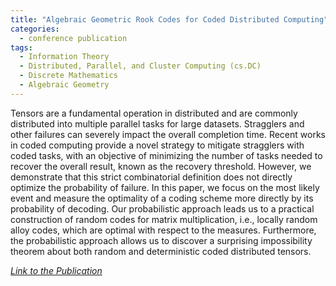 ```yaml
---
title: "Algebraic Geometric Rook Codes for Coded Distributed Computing"
categories:
  - conference publication
tags:
  - Information Theory 
  - Distributed, Parallel, and Cluster Computing (cs.DC) 
  - Discrete Mathematics 
  - Algebraic Geometry
---
```


Tensors are a fundamental operation in distributed and are commonly distributed into multiple parallel tasks for large datasets. Stragglers and other failures can severely impact the overall completion time. Recent works in coded computing provide a novel strategy to mitigate stragglers with coded tasks, with an objective of minimizing the number of tasks needed to recover the overall result, known as the recovery threshold. However, we demonstrate that this strict combinatorial definition does not directly optimize the probability of failure. In this paper, we focus on the most likely event and measure the optimality of a coding scheme more directly by its probability of decoding. Our probabilistic approach leads us to a practical construction of random codes for matrix multiplication, i.e., locally random alloy codes, which are optimal with respect to the measures. Furthermore, the probabilistic approach allows us to discover a surprising impossibility theorem about both random and deterministic coded distributed tensors.

<cite><a href="https://arxiv.org/abs/2405.09746">Link to the Publication</a></cite>
